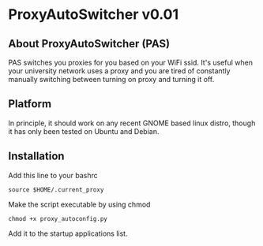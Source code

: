 # ProxyAutoSwitcher v0.01

## About ProxyAutoSwitcher (PAS)
PAS switches you proxies for you based on your WiFi ssid. It's useful when your
university network uses a proxy and you are tired of constantly manually
switching between turning on proxy and turning it off.

## Platform
In principle, it should work on any recent GNOME based linux distro, though it
has only been tested on Ubuntu and Debian.

## Installation
Add this line to your bashrc
```
source $HOME/.current_proxy
```

Make the script executable by using chmod
```
chmod +x proxy_autoconfig.py
```

Add it to the startup applications list.
